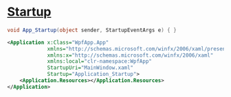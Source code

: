 # [Startup](https://docs.microsoft.com/en-us/dotnet/api/system.windows.application.startup)

```csharp
void App_Startup(object sender, StartupEventArgs e) { }
```

```xml
<Application x:Class="WpfApp.App"
             xmlns="http://schemas.microsoft.com/winfx/2006/xaml/presentation"
             xmlns:x="http://schemas.microsoft.com/winfx/2006/xaml"
             xmlns:local="clr-namespace:WpfApp"
             StartupUri="MainWindow.xaml"
			 Startup="Application_Startup">
    <Application.Resources></Application.Resources>
</Application>
```
